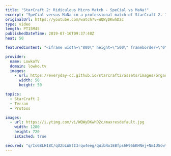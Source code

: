 ```yaml
---
title: "StarCraft 2: Ridiculous Micro Match - SpeCial vs MaNa!"
excerpt: "SpeCial versus MaNa in a professional match of StarCraft 2. In this game SpeCial starts off with putting his Barracks outside of his main base, this causes MaNa to play with extra units in the early game. One thing leads to another and a hyper aggressive game is the result.  Get more videos & support"
originalUrl: https://youtube.com/watch?v=WQWyDKwhD2c
type: video
length: PT15M4S
publishedDateTime: 2019-07-16T09:37:48Z
heat: 50

featuredContent: "<iframe width=\"800\" height=\"500\" frameborder=\"0\" src=\"https://www.youtube.com/embed/WQWyDKwhD2c\" allow=\"accelerometer; autoplay; encrypted-media; gyroscope; picture-in-picture\" allowfullscreen></iframe>"

provider:
  name: LowkoTV
  domain: lowko.tv
  images:
    - url: https://everyday-cc.github.io/starcraft2/assets/images/organizations/lowko.tv-50x50.jpg
      width: 50
      height: 50

topics:
  - StarCraft 2
  - Terran
  - Protoss

images:
  - url: https://i.ytimg.com/vi/WQWyDKwhD2c/maxresdefault.jpg
    width: 1280
    height: 720
    isCached: true

secured: "q/IsGBLHIBC/qU2bLWEtI3rqw4eeg/qWibNo1EBfps6H96bKHNej+Nm1UScwt1w1S8Er34hat204gz4kSbo2+oFHDFVHkp/ZqaLNHXALYu6kluwzdds+gSOVUnA6rIJfQAjiJUxo9bBZHVwQUKoRFBxFMxHjMPaR/6BNnhNj2KxygEoT4cVWKE4dmMBYi9b7E/2jB5/3e03OuBlOeOCzwWMGOxaZB14dKw9pTW1UZsZVNvRV+1QQfgqUpGEa6hO/TXi5zsele4PJe7HfgUVCBHl7SlsFMXqrzP7x1CeayDb8jCbOWgL5rV4n39FJnVL6BFBiUyu9RgJqyhGlc6/DCARMIJh4sNq4RNuKAyefL0Bp28qH6dGub1YF8+4HnQ7W/eX2g2TVn0XVTwGv2U49xs9NNX5qZ4UNPuSc/aXFCgQ=;X1g0AM+0PyhNfdBLB4C1uA=="
---
```


